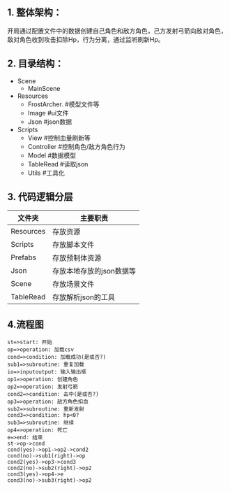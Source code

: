 ## 1. 整体架构：

​		开局通过配置文件中的数据创建自己角色和敌方角色，己方发射弓箭向敌对角色，敌对角色收到攻击扣除Hp，行为分离，通过监听刷新Hp。

## 2. 目录结构：

* Scene
   * MainScene
* Resources
   * FrostArcher.          #模型文件等
   * Image                     #ui文件
   * Json                        #json数据
* Scripts
   * View                     #控制血量刷新等
   * Controller           #控制角色/敌方角色行为
   * Model                 #数据模型
   * TableRead         #读取json
   * Utils                    #工具化

## 3. 代码逻辑分层

| 文件夹    | 主要职责                 |
| --------- | ------------------------ |
| Resources | 存放资源                 |
| Scripts   | 存放脚本文件             |
| Prefabs   | 存放预制体资源           |
| Json      | 存放本地存放的json数据等 |
| Scene     | 存放场景文件             |
| TableRead | 存放解析json的工具       |

## 4.流程图

```flow
st=>start: 开始
op=>operation: 加载csv
cond=>condition: 加载成功(是或否?)
sub1=>subroutine: 重复加载
io=>inputoutput: 输入输出框
op1=>operation: 创建角色
op2=>operation: 发射弓箭
cond2=>condition: 击中(是或否?)
op3=>operation: 敌方角色扣血
sub2=>subroutine: 重新发射
cond3=>condition: hp<0?
sub3=>subroutine: 继续
op4=>operation: 死亡
e=>end: 结束
st->op->cond
cond(yes)->op1->op2->cond2
cond(no)->sub1(right)->op
cond2(yes)->op3->cond3
cond2(no)->sub2(right)->op2
cond3(yes)->op4->e
cond3(no)->sub3(right)->op2
```


